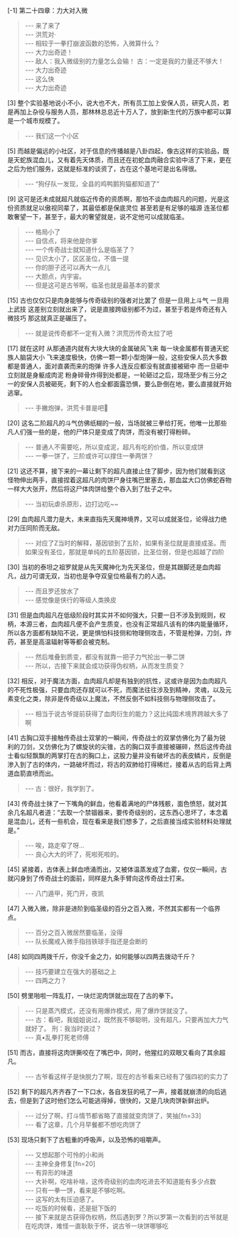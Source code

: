 
[-1] 第二十四章：力大对入微
>--- 来了来了<br>
>--- 洪荒对·<br>
>--- 相较于一拳打崩波函数的恐怖，入微算什么？<br>
>--- 大力出奇迹！<br>
>--- 敌人：我入微级别的力量怎么会输！
古：一定是我的力量还不够大！<br>
>--- 大力出奇迹<br>
>--- 这么快<br>
>--- 大力出奇迹<br>

[3] 整个实验基地说小不小，说大也不大，所有员工加上安保人员，研究人员，若是再加上杂役与服务人员，那林林总总近十万人了，放到新生代的万族中都可以算是一个城市规模了。
>--- 我们这一个小区<br>

[5] 而越是偏远的小社区，对于信息的传播越是八卦四起，像古这样的实验品，既是天蛇族混血儿，又有着先天体质，而且还在初蛇血肉融合实验中活了下来，更在之后为他们服务，这就是标准的谈资了，古在这个基地可是出名得很。
>--- “狗仔队一发现，全县的鸡鸭鹅狗猫都知道了”<br>

[9] 这可是还未成就超凡就临近传奇的资质啊，那怕不谈血肉超凡的问题，光是这份资质就足以傲视同辈了，其最低都是保底灵位 甚至若是有足够的福源 连圣位都敢奢望一下，甚至于，最大的奢望就是，说不定他可以成就临圣。
>--- 格局小了<br>
>--- 自信点，将来他是你爹<br>
>--- 一个传奇战士就知道什么是临圣了？<br>
>--- 见识太小了，区区圣位，不值一提<br>
>--- 你的胆子还可以再大一点儿<br>
>--- 大胆点，内宇宙。<br>
>--- 但是这可是古爷啊，临圣也就是最基本的要求<br>

[15] 古也仅仅只是肉身能够与传奇级别的强者对比罢了 但是一旦用上斗气 一旦用上武技 这差别立刻就出来了，说是直接跨级别都不为过，甚至于若是传奇还有入微技巧 那这就真正是碾压了。
>--- 就是说传奇都不一定有入微？洪荒历传奇太拉了吧<br>

[17] 就在这时 从那通道内就有大块大块的金属破风飞来 每一块金属都有普通天蛇族人脑袋大小 飞来速度极快，仿佛一颗一颗小型炮弹一般，这些安保人员大多数都是普通人，面对直袭而来的炮弹 许多人连反应都没有就直接被砸中 而一旦砸中立刻就是身躯成肉泥 粉身碎骨炸得到处都是，一轮砸过之后，现场至少有三分之一的安保人员被砸死，剩下的人也全都面露恐惧，要么卧倒在地，要么直接就开始逃窜。
>--- 手撇炮弹，洪荒卡普是吧🐶<br>

[20] 这名二阶超凡的斗气仿佛纸糊的一般，当场就被三拳给打死，他唯一比那些凡人们强一些的是，他的尸体只是变成了肉饼，而没有被打得粉碎。
>--- 普通人不需要吃，所以变成泥，超凡有吃的价值，所以变成饼<br>
>--- 一拳一饼了，三阶或许可以撑住一拳两饼？<br>

[21] 这还不算，接下来的一幕让剩下的超凡直接止住了脚步，因为他们就看到这怪物伸出两手，直接捏着这超凡的肉饼尸身往嘴巴里塞去，那血盆大口仿佛蛇吞物一样大大张开，然后将这尸体肉饼给整个吞入到了肚子之中。
>--- 当初玩虐杀原形，边打边吃~~<br>

[29] 血肉超凡潜力是大，未来直指先天魔神境界，又可以成就圣位，论得战力绝对力压同阶而无敌。
>--- 对应了Z当时的解释，基因锁到了五阶，如果有圣位就是直接成圣。而如果没有圣位，那就是单纯的五阶基因锁，比圣位弱，但是也超越了四阶<br>

[30] 当初的泰坦之祖罗就是从先天魔神化为先天圣位，但是其跟脚还是血肉超凡，战力可谓无双，当初也是争夺双皇位格最有力的人选。
>--- 而且罗还放水了<br>
>--- 感觉像是侠行的等级人类换皮<br>

[31] 但是血肉超凡在低级阶段时其实并不如何强大，只要一日不涉及到规则，权柄，本源三者，血肉超凡便不会产生质变，也没有正常超凡该有的体内能量循环，所以各方面都有缺陷不说，更是惧怕科技侧和物理侧攻击，不管是枪弹，刀剑，炸药，甚至是高温辐射等等都会被克制。
>--- 然后堆叠到质变，都没有就靠一把子力气抡出一拳二饼<br>
>--- 所以，古接下来就会成功获得伪权柄，从而发生质变？<br>

[32] 相反，对于魔法方面，血肉超凡却是有独到的抗性，这或许是因为血肉超凡的不死性极强，只要血肉还存就可以不死，而魔法往往涉及到精神，灵魂，以及元素变化之类，除非是传奇级以上魔法，不然反倒不如科技侧与物理侧攻击了。
>--- 相当于说古爷提前获得了血肉衍生的能力？这比纯国术境界跨越大多了啊<br>

[41] 古胸口双手接触传奇战士双掌的一瞬间，传奇战士的双掌仿佛化为了最为锐利的刀剑，又仿佛化为了螺旋状的尖锥，古的胸口双手直接被碾碎，然后这传奇战士看似轻飘飘的两掌打在古的胸口上，这股力量并没有破坏古的表皮鳞片，反倒是渗入到了古的体内，一路破坏而过，将古的双肺给打得稀烂，接着从古的后背上两道血箭直喷而出。
>--- 古：很好，我学到了。<br>

[43] 传奇战士抹了一下嘴角的鲜血，他看着满地的尸体残骸，面色愤怒，就对其余几名超凡者道：“去取一个禁锢器来，要传奇级别的，这东西心思坏了，本念着是混血儿，还有一些机会，现在看来是我们想多了，之后直接当成实验材料处理就是。”
>--- 唉，路走窄了呀…<br>
>--- 良心大大的坏了，死啦死啦的。<br>

[45] 紧接着，古体表上鲜血喷涌而出，又被体温蒸发成了血雾，仅仅一瞬间，古就闪身到了传奇战士的面前，同样是九条手臂向这传奇战士打来。
>--- 八门遁甲，死门开，夜凯<br>

[47] 入微入微，除非是进阶到临圣级的百分之百入微，不然其实都有一个临界点。
>--- 百分之百入微居然要临圣，没得<br>
>--- 队长魔戒入微手指挡铁球手指还是会断的<br>

[48] 如同四两拨千斤，你没千金之力，如何能够以四两去拨动千斤？
>--- 技巧要建立在强大的基础之上<br>
>--- 四两之力？<br>

[50] 劈里啪啦一阵乱打，一块烂泥肉饼就出现在了古的拳下。
>--- 只是蒸汽模式，还没有用爆炸模式，用了爆炸饼就没了。<br>
>--- 古：看吧，我姐姐说过，既然我不够聪明，没有超凡，只要再加大力气就好了。
刑：我当时说过？<br>
>--- 真•乱拳打死老师傅<br>

[51] 而古，直接将这肉饼撕咬在了嘴巴中，同时，他猩红的双眼又看向了其余超凡。
>--- 古爷看这样子是快脱力了啊，现在的古爷看来已经有了强四初的实力了<br>

[52] 剩下的超凡齐齐吞了一下口水，各自发狂的吼了一声，接着就崩溃的向后逃去，但是到了这时他们怎么可能逃得掉，很快的，又是几块肉饼新鲜出炉。
>--- 过分了啊，打斗情节都省略了直接就变肉饼了，笑抽[fn=33]<br>
>--- 看了这章，几个月早餐都不想吃肉饼了<br>

[53] 现场只剩下了古粗重的呼吸声，以及恐怖的咀嚼声。
>--- 又想起那个可怜的小和尚<br>
>--- 主神全身修复[fn=20]<br>
>--- 有异形的味道<br>
>--- 大补啊，吃啥补啥，这传奇级别的血肉吃进去不知道能有多少点数<br>
>--- 只有一拳一饼，看来是不够吃啊。<br>
>--- 这写的太有压迫感了。<br>
>--- 吃饭的时候看，还是挺下饭的<br>
>--- 接下来就是古获得伪权柄，然后遇到罗？所以罗第一次看到的古爷就是在吃肉饼，难怪一直耿耿于怀，说古爷一块饼哪够吃<br>
